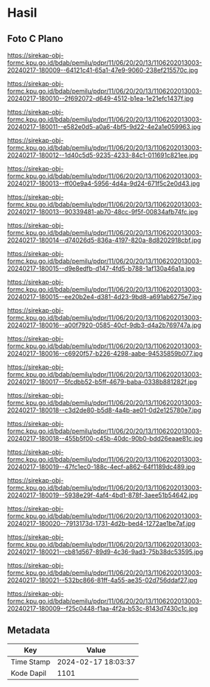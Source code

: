 # Hasil

## Foto C Plano

https://sirekap-obj-formc.kpu.go.id/bdab/pemilu/pdpr/11/06/20/20/13/1106202013003-20240217-180009--64121c41-65a1-47e9-9060-238ef215570c.jpg

https://sirekap-obj-formc.kpu.go.id/bdab/pemilu/pdpr/11/06/20/20/13/1106202013003-20240217-180010--2f692072-d649-4512-b1ea-1e21efc1437f.jpg

https://sirekap-obj-formc.kpu.go.id/bdab/pemilu/pdpr/11/06/20/20/13/1106202013003-20240217-180011--e582e0d5-a0a6-4bf5-9d22-4e2a1e059963.jpg

https://sirekap-obj-formc.kpu.go.id/bdab/pemilu/pdpr/11/06/20/20/13/1106202013003-20240217-180012--1d40c5d5-9235-4233-84c1-011691c821ee.jpg

https://sirekap-obj-formc.kpu.go.id/bdab/pemilu/pdpr/11/06/20/20/13/1106202013003-20240217-180013--ff00e9a4-5956-4d4a-9d24-671f5c2e0d43.jpg

https://sirekap-obj-formc.kpu.go.id/bdab/pemilu/pdpr/11/06/20/20/13/1106202013003-20240217-180013--90339481-ab70-48cc-9f5f-00834afb74fc.jpg

https://sirekap-obj-formc.kpu.go.id/bdab/pemilu/pdpr/11/06/20/20/13/1106202013003-20240217-180014--d74026d5-836a-4197-820a-8d8202918cbf.jpg

https://sirekap-obj-formc.kpu.go.id/bdab/pemilu/pdpr/11/06/20/20/13/1106202013003-20240217-180015--d9e8edfb-d147-4fd5-b788-1af130a46a1a.jpg

https://sirekap-obj-formc.kpu.go.id/bdab/pemilu/pdpr/11/06/20/20/13/1106202013003-20240217-180015--ee20b2e4-d381-4d23-9bd8-a691ab6275e7.jpg

https://sirekap-obj-formc.kpu.go.id/bdab/pemilu/pdpr/11/06/20/20/13/1106202013003-20240217-180016--a00f7920-0585-40cf-9db3-d4a2b769747a.jpg

https://sirekap-obj-formc.kpu.go.id/bdab/pemilu/pdpr/11/06/20/20/13/1106202013003-20240217-180016--c6920f57-b226-4298-aabe-94535859b077.jpg

https://sirekap-obj-formc.kpu.go.id/bdab/pemilu/pdpr/11/06/20/20/13/1106202013003-20240217-180017--5fcdbb52-b5ff-4679-baba-0338b881282f.jpg

https://sirekap-obj-formc.kpu.go.id/bdab/pemilu/pdpr/11/06/20/20/13/1106202013003-20240217-180018--c3d2de80-b5d8-4a4b-ae01-0d2e125780e7.jpg

https://sirekap-obj-formc.kpu.go.id/bdab/pemilu/pdpr/11/06/20/20/13/1106202013003-20240217-180018--455b5f00-c45b-40dc-90b0-bdd26eaae81c.jpg

https://sirekap-obj-formc.kpu.go.id/bdab/pemilu/pdpr/11/06/20/20/13/1106202013003-20240217-180019--47fc1ec0-188c-4ecf-a862-64f1189dc489.jpg

https://sirekap-obj-formc.kpu.go.id/bdab/pemilu/pdpr/11/06/20/20/13/1106202013003-20240217-180019--5938e29f-4af4-4bd1-878f-3aee51b54642.jpg

https://sirekap-obj-formc.kpu.go.id/bdab/pemilu/pdpr/11/06/20/20/13/1106202013003-20240217-180020--7913173d-1731-4d2b-bed4-1272ae1be7af.jpg

https://sirekap-obj-formc.kpu.go.id/bdab/pemilu/pdpr/11/06/20/20/13/1106202013003-20240217-180021--cb81d567-89d9-4c36-9ad3-75b38dc53595.jpg

https://sirekap-obj-formc.kpu.go.id/bdab/pemilu/pdpr/11/06/20/20/13/1106202013003-20240217-180021--532bc866-81ff-4a55-ae35-02d756ddaf27.jpg

https://sirekap-obj-formc.kpu.go.id/bdab/pemilu/pdpr/11/06/20/20/13/1106202013003-20240217-180009--f25c0448-f1aa-4f2a-b53c-8143d7430c1c.jpg


## Metadata

| Key        | Value               |
| ---------- | ------------------- |
| Time Stamp | 2024-02-17 18:03:37 |
| Kode Dapil | 1101                |



